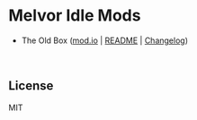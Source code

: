 # Melvor Idle Mods

- The Old Box ([mod.io](https://mod.io/g/melvoridle/m/the-old-box) | [README](./mods/theOldBox/README.md) | [Changelog](./mods/theOldBox/CHANGELOG.md))

<br>

## License

MIT
